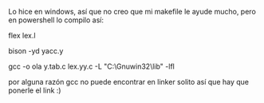 Lo hice en windows, así que no creo que mi makefile le ayude mucho, pero en powershell lo compilo así:

flex lex.l

bison -yd yacc.y

gcc -o ola y.tab.c lex.yy.c -L "C:\Gnuwin32\lib" -lfl

por alguna razón gcc no puede encontrar en linker solito así que hay que ponerle el link :)

